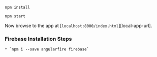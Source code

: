 ```
npm install
```

```
npm start
```

Now browse to the app at [`localhost:8000/index.html`][local-app-url].

### Firebase Installation Steps
```
* `npm i --save angularfire firebase`
```
